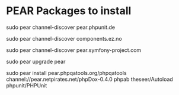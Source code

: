 PEAR Packages to install
========================

sudo pear channel-discover pear.phpunit.de

sudo pear channel-discover components.ez.no

sudo pear channel-discover pear.symfony-project.com

sudo pear upgrade pear

sudo pear install pear.phpqatools.org/phpqatools channel://pear.netpirates.net/phpDox-0.4.0 phpab theseer/Autoload phpunit/PHPUnit


